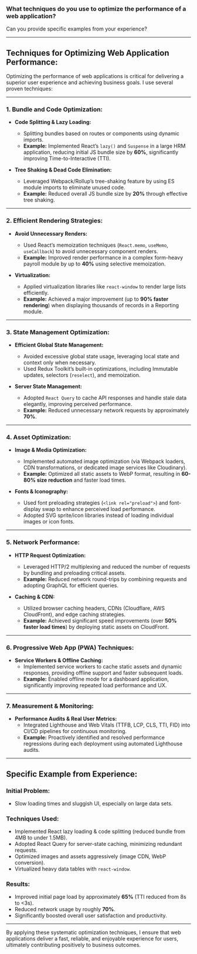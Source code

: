 ### What techniques do you use to optimize the performance of a web application?

Can you provide specific examples from your experience?

---

## Techniques for Optimizing Web Application Performance:

Optimizing the performance of web applications is critical for delivering a superior user experience and achieving business goals. I use several proven techniques:

---

### **1. Bundle and Code Optimization:**

- **Code Splitting & Lazy Loading:**

  - Splitting bundles based on routes or components using dynamic imports.
  - **Example:** Implemented React’s `lazy()` and `Suspense` in a large HRM application, reducing initial JS bundle size by **60%**, significantly improving Time-to-Interactive (TTI).

- **Tree Shaking & Dead Code Elimination:**
  - Leveraged Webpack/Rollup’s tree-shaking feature by using ES module imports to eliminate unused code.
  - **Example:** Reduced overall JS bundle size by **20%** through effective tree shaking.

---

### **2. Efficient Rendering Strategies:**

- **Avoid Unnecessary Renders:**

  - Used React’s memoization techniques (`React.memo`, `useMemo`, `useCallback`) to avoid unnecessary component renders.
  - **Example:** Improved render performance in a complex form-heavy payroll module by up to **40%** using selective memoization.

- **Virtualization:**
  - Applied virtualization libraries like `react-window` to render large lists efficiently.
  - **Example:** Achieved a major improvement (up to **90% faster rendering**) when displaying thousands of records in a Reporting module.

---

### **3. State Management Optimization:**

- **Efficient Global State Management:**

  - Avoided excessive global state usage, leveraging local state and context only when necessary.
  - Used Redux Toolkit’s built-in optimizations, including Immutable updates, selectors (`reselect`), and memoization.

- **Server State Management:**
  - Adopted `React Query` to cache API responses and handle stale data elegantly, improving perceived performance.
  - **Example:** Reduced unnecessary network requests by approximately **70%**.

---

### **4. Asset Optimization:**

- **Image & Media Optimization:**

  - Implemented automated image optimization (via Webpack loaders, CDN transformations, or dedicated image services like Cloudinary).
  - **Example:** Optimized all static assets to WebP format, resulting in **60-80% size reduction** and faster load times.

- **Fonts & Iconography:**
  - Used font preloading strategies (`<link rel="preload">`) and font-display swap to enhance perceived load performance.
  - Adopted SVG sprite/icon libraries instead of loading individual images or icon fonts.

---

### **5. Network Performance:**

- **HTTP Request Optimization:**

  - Leveraged HTTP/2 multiplexing and reduced the number of requests by bundling and preloading critical assets.
  - **Example:** Reduced network round-trips by combining requests and adopting GraphQL for efficient queries.

- **Caching & CDN:**
  - Utilized browser caching headers, CDNs (Cloudflare, AWS CloudFront), and edge caching strategies.
  - **Example:** Achieved significant speed improvements (over **50% faster load times**) by deploying static assets on CloudFront.

---

### **6. Progressive Web App (PWA) Techniques:**

- **Service Workers & Offline Caching:**
  - Implemented service workers to cache static assets and dynamic responses, providing offline support and faster subsequent loads.
  - **Example:** Enabled offline mode for a dashboard application, significantly improving repeated load performance and UX.

---

### **7. Measurement & Monitoring:**

- **Performance Audits & Real User Metrics:**
  - Integrated Lighthouse and Web Vitals (TTFB, LCP, CLS, TTI, FID) into CI/CD pipelines for continuous monitoring.
  - **Example:** Proactively identified and resolved performance regressions during each deployment using automated Lighthouse audits.

---

## **Specific Example from Experience:**

### **Initial Problem:**

- Slow loading times and sluggish UI, especially on large data sets.

### **Techniques Used:**

- Implemented React lazy loading & code splitting (reduced bundle from 4MB to under 1.5MB).
- Adopted React Query for server-state caching, minimizing redundant requests.
- Optimized images and assets aggressively (image CDN, WebP conversion).
- Virtualized heavy data tables with `react-window`.

### **Results:**

- Improved initial page load by approximately **65%** (TTI reduced from 8s to <3s).
- Reduced network usage by roughly **70%**.
- Significantly boosted overall user satisfaction and productivity.

---

By applying these systematic optimization techniques, I ensure that web applications deliver a fast, reliable, and enjoyable experience for users, ultimately contributing positively to business outcomes.
